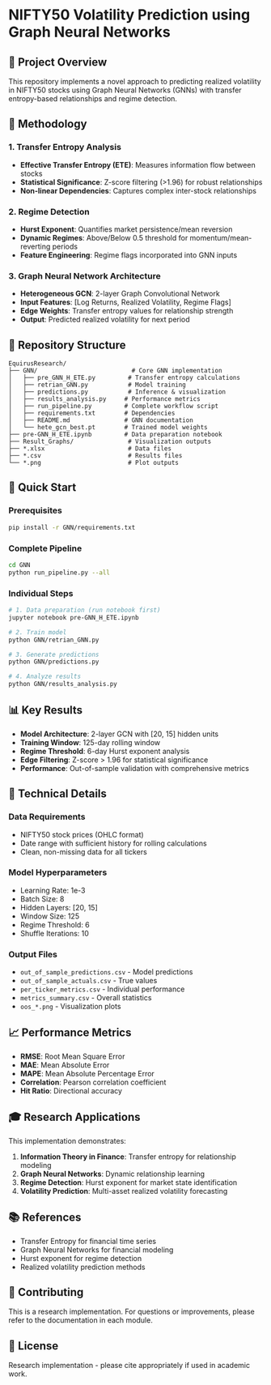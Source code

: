 # NIFTY50 Volatility Prediction using Graph Neural Networks

## 🎯 Project Overview

This repository implements a novel approach to predicting realized volatility in NIFTY50 stocks using Graph Neural Networks (GNNs) with transfer entropy-based relationships and regime detection.

## 🔬 Methodology

### 1. Transfer Entropy Analysis
- **Effective Transfer Entropy (ETE)**: Measures information flow between stocks
- **Statistical Significance**: Z-score filtering (>1.96) for robust relationships
- **Non-linear Dependencies**: Captures complex inter-stock relationships

### 2. Regime Detection
- **Hurst Exponent**: Quantifies market persistence/mean reversion
- **Dynamic Regimes**: Above/Below 0.5 threshold for momentum/mean-reverting periods
- **Feature Engineering**: Regime flags incorporated into GNN inputs

### 3. Graph Neural Network Architecture
- **Heterogeneous GCN**: 2-layer Graph Convolutional Network
- **Input Features**: [Log Returns, Realized Volatility, Regime Flags]
- **Edge Weights**: Transfer entropy values for relationship strength
- **Output**: Predicted realized volatility for next period

## 📁 Repository Structure

```
EquirusResearch/
├── GNN/                          # Core GNN implementation
│   ├── pre_GNN_H_ETE.py         # Transfer entropy calculations
│   ├── retrian_GNN.py           # Model training
│   ├── predictions.py           # Inference & visualization
│   ├── results_analysis.py     # Performance metrics
│   ├── run_pipeline.py         # Complete workflow script
│   ├── requirements.txt        # Dependencies
│   ├── README.md               # GNN documentation
│   └── hete_gcn_best.pt        # Trained model weights
├── pre-GNN_H_ETE.ipynb         # Data preparation notebook
├── Result_Graphs/               # Visualization outputs
├── *.xlsx                       # Data files
├── *.csv                        # Results files
└── *.png                        # Plot outputs
```

## 🚀 Quick Start

### Prerequisites
```bash
pip install -r GNN/requirements.txt
```

### Complete Pipeline
```bash
cd GNN
python run_pipeline.py --all
```

### Individual Steps
```bash
# 1. Data preparation (run notebook first)
jupyter notebook pre-GNN_H_ETE.ipynb

# 2. Train model
python GNN/retrian_GNN.py

# 3. Generate predictions
python GNN/predictions.py

# 4. Analyze results
python GNN/results_analysis.py
```

## 📊 Key Results

- **Model Architecture**: 2-layer GCN with [20, 15] hidden units
- **Training Window**: 125-day rolling window
- **Regime Threshold**: 6-day Hurst exponent analysis
- **Edge Filtering**: Z-score > 1.96 for statistical significance
- **Performance**: Out-of-sample validation with comprehensive metrics

## 🔧 Technical Details

### Data Requirements
- NIFTY50 stock prices (OHLC format)
- Date range with sufficient history for rolling calculations
- Clean, non-missing data for all tickers

### Model Hyperparameters
- Learning Rate: 1e-3
- Batch Size: 8
- Hidden Layers: [20, 15]
- Window Size: 125
- Regime Threshold: 6
- Shuffle Iterations: 10

### Output Files
- `out_of_sample_predictions.csv` - Model predictions
- `out_of_sample_actuals.csv` - True values
- `per_ticker_metrics.csv` - Individual performance
- `metrics_summary.csv` - Overall statistics
- `oos_*.png` - Visualization plots

## 📈 Performance Metrics

- **RMSE**: Root Mean Square Error
- **MAE**: Mean Absolute Error
- **MAPE**: Mean Absolute Percentage Error
- **Correlation**: Pearson correlation coefficient
- **Hit Ratio**: Directional accuracy

## 🎓 Research Applications

This implementation demonstrates:
1. **Information Theory in Finance**: Transfer entropy for relationship modeling
2. **Graph Neural Networks**: Dynamic relationship learning
3. **Regime Detection**: Hurst exponent for market state identification
4. **Volatility Prediction**: Multi-asset realized volatility forecasting

## 📚 References

- Transfer Entropy for financial time series
- Graph Neural Networks for financial modeling
- Hurst exponent for regime detection
- Realized volatility prediction methods

## 🤝 Contributing

This is a research implementation. For questions or improvements, please refer to the documentation in each module.

## 📄 License

Research implementation - please cite appropriately if used in academic work.

